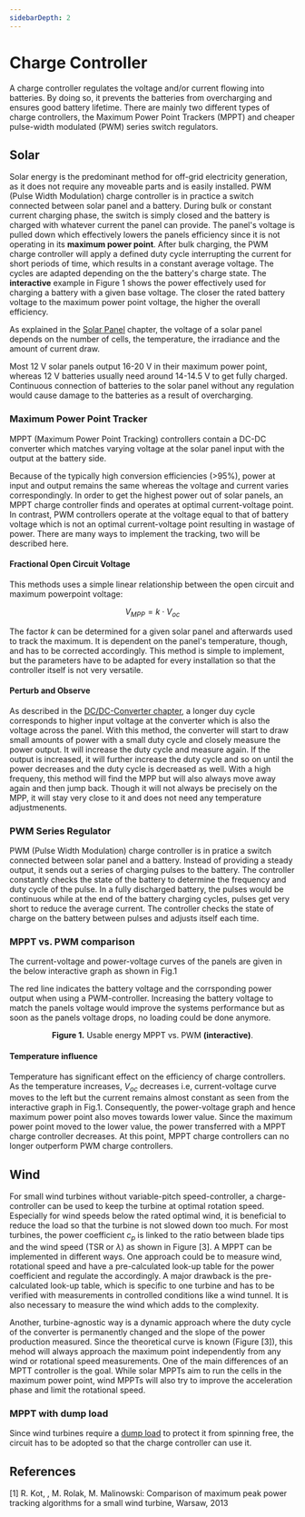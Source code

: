 ```yaml
---
sidebarDepth: 2
---
```


# Charge Controller

A charge controller regulates the voltage and/or current flowing into batteries. By doing so, it prevents the batteries from overcharging and ensures good battery lifetime. There are mainly two different types of charge controllers, the Maximum Power Point Trackers (MPPT) and cheaper pulse-width modulated (PWM) series switch regulators.

## Solar

Solar energy is the predominant method for off-grid electricity generation, as it does not require any moveable parts and is easily installed.
PWM (Pulse Width Modulation) charge controller is in practice a switch connected between solar panel and a battery. During bulk or constant current charging phase, the switch is simply closed and the battery is charged with whatever current the panel can provide. The panel's voltage is pulled down which effectively lowers the panels efficiency since it is not operating in its **maximum power point**. After bulk charging, the PWM charge controller will apply a defined duty cycle interrupting the current for short periods of time, which results in a constant average voltage. The cycles are adapted depending on the the battery's charge state. The **interactive** example in Figure 1 shows the power effectively used for charging a battery with a given base voltage. The closer the rated battery voltage to the maximum power point voltage, the higher the overall efficiency.

As explained in the [Solar Panel](solar_panel.md) chapter, the voltage of a solar panel depends on the number of cells, the temperature, the irradiance and the amount of current draw.

Most 12 V solar panels output 16-20 V in their maximum power point, whereas 12 V batteries usually need around 14-14.5 V to get fully charged. Continuous connection of batteries to the solar panel without any regulation would cause damage to the batteries as a result of overcharging.

### Maximum Power Point Tracker

<fig-caption src="system/mppt-charge-controller.svg" caption="MPPT charge controller" num="1" />

MPPT (Maximum Power Point Tracking) controllers contain a DC-DC converter which matches varying voltage at the solar panel input with the output at the battery side.

Because of the typically high conversion efficiencies (>95%), power at input and output remains the same whereas the voltage and current varies correspondingly. In order to get the highest power out of solar panels, an MPPT charge controller finds and operates at optimal current-voltage point. In contrast, PWM controllers operate at the voltage equal to that of battery voltage which is not an optimal current-voltage point resulting in wastage of power. There are many ways to implement the tracking, two will be described here.

#### Fractional Open Circuit Voltage

This methods uses a simple linear relationship between the open circuit and maximum powerpoint voltage:

$$ V_{MPP} = k \cdot V_{oc} $$

The factor $k$ can be determined for a given solar panel and afterwards used to track the maximum. It is dependent on the panel's temperature, though, and has to be corrected accordingly. This method is simple to implement, but the parameters have to be adapted for every installation so that the controller itself is not very versatile.

#### Perturb and Observe

As described in the [DC/DC-Converter chapter](../development/dcdc_converter), a longer duy cycle corresponds to higher input voltage at the converter which is also the voltage across the panel. With this method, the converter will start to draw small amounts of power with a small duty cycle and closely measure the power output. It will increase the duty cycle and measure again. If the output is increased, it will further increase the duty cycle and so on until the power decreases and the duty cycle is decreased as well. With a high frequeny, this method will find the MPP but will also always move away again and then jump back. Though it will not always be precisely on the MPP, it will stay very close to it and does not need any temperature adjustmenents.

### PWM Series Regulator

<fig-caption src="system/pwm-charge-controller.svg" caption="PWM charge controller" num="2" />

PWM (Pulse Width Modulation) charge controller is in pratice a switch connected between solar panel and a battery. Instead of providing a steady output, it sends out a series of charging pulses to the battery. The controller constantly checks the state of the battery to determine the frequency and duty cycle of the pulse. In a fully discharged battery, the pulses would be continuous while at the end of the battery charging cycles, pulses get very short to reduce the average current. The controller checks the state of charge on the battery between pulses and adjusts itself each time.

### MPPT vs. PWM comparison

The current-voltage and power-voltage curves of the panels are given in the below interactive graph as shown in Fig.1

The red line indicates the battery voltage and the corrsponding power output when using a PWM-controller. Increasing the battery voltage to match the panels voltage would improve the systems performance but as soon as the panels voltage drops, no loading could be done anymore.

<charge-controller-curve/>

<figure>
<center>
    <figcaption><b>Figure 1.</b> Usable energy MPPT vs. PWM <b>(interactive)</b>.</figcaption>
</center>
</figure>

#### Temperature influence

Temperature has significant effect on the efficiency of charge controllers. As the temperature increases, $V_{oc}$ decreases i.e, current-voltage curve moves to the left but the current remains almost constant as seen from the interactive graph in Fig.1. Consequently, the power-voltage graph and hence maximum power point also moves towards lower value.
Since the maximum power point moved to the lower value, the power transferred with a MPPT charge controller decreases. At this point, MPPT charge controllers can no longer outperform PWM charge controllers.

## Wind

For small wind turbines without variable-pitch speed-controller, a charge-controller can be used to keep the turbine at optimal rotation speed. Especially for wind speeds below the rated optimal wind, it is beneficial to reduce the load so that the turbine is not slowed down too much. For most turbines, the power coefficient $c_p$ is linked to the ratio between blade tips and the wind speed (TSR or $\lambda$) as shown in Figure [3]. A MPPT can be implemented in different ways. One approach could be to measure wind, rotational speed and have a pre-calculated look-up table for the power coefficient and regulate the accordingly. A major drawback is the pre-calculated look-up table, which is specific to one turbine and has to be verified with measurements in controlled conditions like a wind tunnel. It is also necessary to measure the wind which adds to the complexity.

Another, turbine-agnostic way is a dynamic approach where the duty cycle of the converter is permanently changed and the slope of the power production measured. Since the theoretical curve is known (Figure [3]), this mehod will always approach the maximum point independently from any wind or rotational speed measurements. One of the main differences of an MPTT controller is the goal. While solar MPPTs aim to run the cells in the maximum power point, wind MPPTs will also try to improve the acceleration phase and limit the rotational speed.

<fig-caption src="system/cp_vs_tsr.png" caption="Power coefficient vs. Tip Speed Ratio  [1]" style="width:100%"  num="3" />

### MPPT with dump load

Since wind turbines require a [dump load](dump_load) to protect it from spinning free, the circuit has to be adopted so that the charge controller can use it.

<fig-caption src="system/wind-mppt-charge-controller.svg" caption="Wind MPPT charge controller" num="4" />

<h2>References</h2>

[1] R. Kot, , M. Rolak, M. Malinowski: Comparison of maximum peak power tracking algorithms for a small wind turbine, Warsaw, 2013
